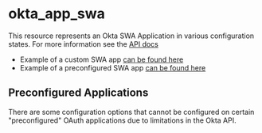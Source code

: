 # okta_app_swa

This resource represents an Okta SWA Application in various configuration states. For more information see the [API docs](https://developer.okta.com/docs/api/resources/apps#add-custom-swa-application)

- Example of a custom SWA app [can be found here](./custom.tf)
- Example of a preconfigured SWA app [can be found here](./preconfig.tf)

## Preconfigured Applications

There are some configuration options that cannot be configured on certain "preconfigured" OAuth applications due to limitations in the Okta API.

